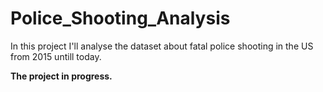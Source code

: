 # Police_Shooting_Analysis

In this project I'll analyse the dataset about fatal police shooting in the US from 2015 untill today.

**The project in progress.**
